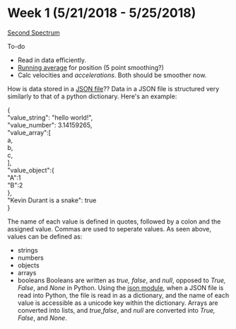 # Week 1 (5/21/2018 - 5/25/2018)

[Second Spectrum](https://www.secondspectrum.com/)

To-do
* Read in data efficiently. 
* [Running average](https://en.wikipedia.org/wiki/Moving_average) for position (5 point smoothing?)
* Calc velocities and *accelerations*. Both should be smoother now. 

How is data stored in a [JSON file](http://www.json.org/)??
Data in a JSON file is structured very similarly to that of a python dictionary.  Here's an example:

{ <br/>
    </ul> "value_string": "hello world!",<br/>
    "value_number": 3.14159265,<br/>
    "value_array":[<br/>
    a, <br/>
    b, <br/>
    c, <br/>
    ], <br/>
    "value_object":{ <br/>
    "A":1 <br/>
    "B":2 <br/>
    }, <br/>
    "Kevin Durant is a snake": true <br/>
} <br/>

The name of each value is defined in quotes, followed by a colon and the assigned value.  Commas are used to seperate values. As seen above, values can be defined as:
* strings
* numbers
* objects
* arrays
* booleans
Booleans are written as *true, false*, and *null*, opposed to *True, False*, and *None* in Python.  Using the [json module](https://docs.python.org/2/library/json.html), when a JSON file is read into Python, the file is read in as a dictionary, and the name of each value is accessible as a unicode key within the dictionary.  Arrays are converted into lists, and *true,false*, and *null* are converted into *True, False*, and *None*. 

